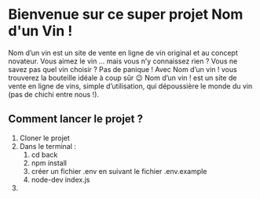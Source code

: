 # Bienvenue sur ce super projet Nom d'un Vin !

Nom d’un vin est un site de vente en ligne de vin original et au concept novateur.
Vous aimez le vin … mais vous n’y connaissez rien ? Vous ne savez pas quel vin choisir ? Pas de panique ! Avec Nom d’un vin ! vous trouverez la bouteille idéale à coup sûr 😉
Nom d’un vin ! est un site de vente en ligne de vins, simple d’utilisation, qui dépoussière le monde du vin (pas de chichi entre nous !).

## Comment lancer le projet ? 

1. Cloner le projet
2. Dans le terminal : 
   1. cd back
   2. npm install
   3. créer un fichier .env en suivant le fichier .env.example
   4. node-dev index.js
3. 


